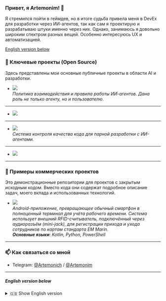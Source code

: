 ### Привет, я Artemonim! 👋

Я стремился пойти в геймдев, но в итоге судьба привела меня в DevEx для разработки через ИИ-агентов, так как сам я проектирую и разрабатываю штуки именно через них. Однако, занимаюсь я довольно широким спектром разных вещей. Особенно интересуюсь UX и автоматизацией.

[English version below](#english-version-below)

### 🚀 Ключевые проекты (Open Source)

Здесь представлены мои основные публичные проекты в области AI и разработки.

*   <a href="https://github.com/Artemonim/AgentCompass">
      <img src="https://github-readme-stats.vercel.app/api/pin/?username=Artemonim&repo=AgentCompass&theme=transparent&hide_border=true&title_color=2f80ed&text_color=ffffff&icon_color=2f80ed" />
    </a>
    <br>
    <em>Политика взаимодействия и правила работы ИИ-агентов. Дана роль не только агенту, но и пользователю.</em>
---
*   <a href="https://github.com/Artemonim/AgentTools">
      <img src="https://github-readme-stats.vercel.app/api/pin/?username=Artemonim&repo=AgentTools&theme=transparent&hide_border=true&title_color=2f80ed&text_color=ffffff&icon_color=2f80ed" />
    </a>
    <!-- Добавьте описание здесь, если нужно -->
---
*   <a href="https://github.com/Artemonim/AgentEnforcer">
      <img src="https://github-readme-stats.vercel.app/api/pin/?username=Artemonim&repo=AgentEnforcer&theme=transparent&hide_border=true&title_color=2f80ed&text_color=ffffff&icon_color=2f80ed" />
    </a>
    <br>
    <em>Система контроля качества кода для парной разработки с ИИ-агентами.</em>
---
*   <a href="https://github.com/Artemonim/AgentDocstrings">
      <img src="https://github-readme-stats.vercel.app/api/pin/?username=Artemonim&repo=AgentDocstrings&theme=transparent&hide_border=true&title_color=2f80ed&text_color=ffffff&icon_color=2f80ed" />
    </a>
    <!-- Добавьте описание здесь, если нужно -->

---

### 🏢 Примеры коммерческих проектов

Это демонстрационные репозитории для проектов с закрытым исходным кодом. Вместо кода они содержат подробное описание задач, моего вклада и использованных технологий.

*   <a href="https://github.com/Artemonim/portfolio-mock-Timeformer">
      <img src="https://github-readme-stats.vercel.app/api/pin/?username=Artemonim&repo=portfolio-mock-Timeformer&theme=transparent&hide_border=true&title_color=2f80ed&text_color=ffffff&icon_color=2f80ed" />
    </a>
    <br>
    <em>
    Android-приложение, превращающее обычный смартфон в полноценный терминал для учёта рабочего времени. Система использует внешний RFID-считыватель, подключённый через аудиоразъём (mini-jack), для регистрации прихода и ухода сотрудников по картам стандарта EM Marin.<br>
    <b>Основные языки</b>: Kotlin, Python, PowerShell
    </em>

---

### 📫 Как связаться со мной

*   Telegram: [@Artemonich](https.t.me/Artemonich) / [@Artemonim](https.t.me/Artemonim)

---

##### English version below

<details>
<summary>🇬🇧 Show English version</summary>

### Hi, I'm Artemonim! 👋

I was aiming for game dev, but in the end fate led me into DevEx with AI agents, since that’s actually how I design and build things myself. Still, I work on a pretty wide range of stuff. I’m especially into UX and automation.

---

### 🚀 Key Projects (Open Source)

Here are my main public projects in the field of AI and software development.

<p align="left">
  <a href="https://github.com/Artemonim/AgentCompass">
    <img align="center" src="https://github-readme-stats.vercel.app/api/pin/?username=Artemonim&repo=AgentCompass&theme=transparent&hide_border=true&title_color=2f80ed&text_color=ffffff&icon_color=2f80ed" />
  </a>
  <a href="https://github.com/Artemonim/AgentTools">
    <img align="center" src="https://github-readme-stats.vercel.app/api/pin/?username=Artemonim&repo=AgentTools&theme=transparent&hide_border=true&title_color=2f80ed&text_color=ffffff&icon_color=2f80ed" />
  </a>
  <a href="https://github.com/Artemonim/AgentEnforcer">
    <img align="center" src="https://github-readme-stats.vercel.app/api/pin/?username=Artemonim&repo=AgentEnforcer&theme=transparent&hide_border=true&title_color=2f80ed&text_color=ffffff&icon_color=2f80ed" />
  </a>
  <a href="https://github.com/Artemonim/AgentDocstrings">
    <img align="center" src="https://github-readme-stats.vercel.app/api/pin/?username=Artemonim&repo=AgentDocstrings&theme=transparent&hide_border=true&title_color=2f80ed&text_color=ffffff&icon_color=2f80ed" />
  </a>
</p>

---

### 🏢 Commercial Project Showcase

These are mock repositories for my closed-source projects. Instead of code, they contain detailed READMEs describing the project goals, my contributions, and the tech stack used.

<p align="left">
  <a href="https://github.com/Artemonim/portfolio-mock-Timeformer">
    <img align="center" src="https://github-readme-stats.vercel.app/api/pin/?username=Artemonim&repo=portfolio-mock-Timeformer&theme=transparent&hide_border=true&title_color=2f80ed&text_color=ffffff&icon_color=2f80ed" />
  </a>
  <!-- You can add new mock repositories here in the same way -->
</p>

---

### 📫 How to reach me

*   Telegram: [@Artemonim](https://t.me/Artemonim)

</details>
